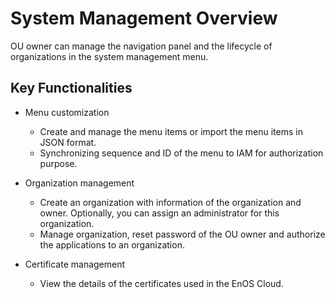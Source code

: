 # System Management Overview

 OU owner can manage the navigation panel and the lifecycle of organizations in the system management menu.

## Key Functionalities

- Menu customization

  + Create and manage the menu items or import the menu items in JSON format.
  + Synchronizing sequence and ID of the menu to IAM for authorization purpose.

- Organization management

  + Create an organization with information of the organization and owner. Optionally, you can assign an administrator for this organization.
  + Manage organization, reset password of the OU owner and authorize the applications to an organization.

- Certificate management
   + View the details of the certificates used in the EnOS Cloud.
